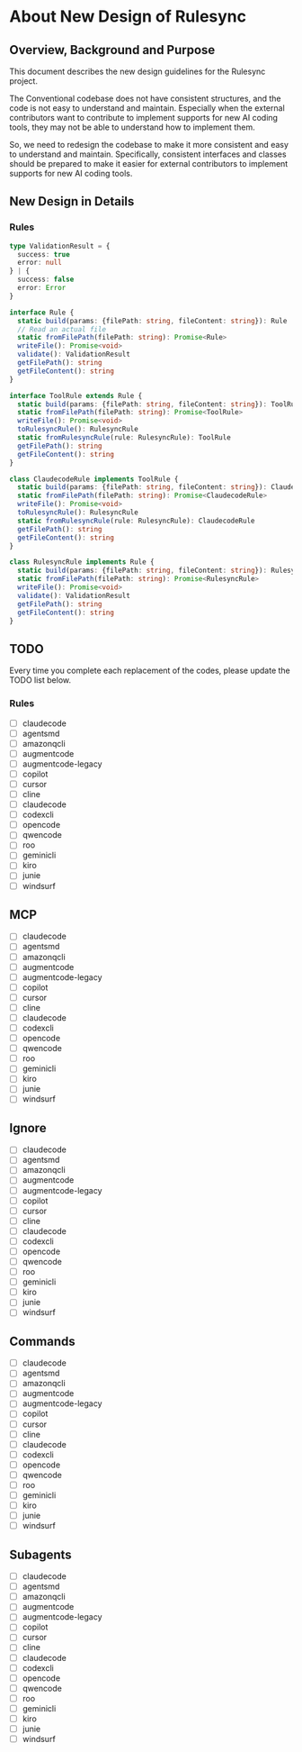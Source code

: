 # About New Design of Rulesync

## Overview, Background and Purpose

This document describes the new design guidelines for the Rulesync project.

The Conventional codebase does not have consistent structures, and the code is not easy to understand and maintain. Especially when the external contributors want to contribute to implement supports for new AI coding tools, they may not be able to understand how to implement them.

So, we need to redesign the codebase to make it more consistent and easy to understand and maintain. Specifically, consistent interfaces and classes should be prepared to make it easier for external contributors to implement supports for new AI coding tools.

## New Design in Details

### Rules

```ts
type ValidationResult = {
  success: true
  error: null
} | {
  success: false
  error: Error
}

interface Rule {
  static build(params: {filePath: string, fileContent: string}): Rule
  // Read an actual file
  static fromFilePath(filePath: string): Promise<Rule>
  writeFile(): Promise<void>
  validate(): ValidationResult
  getFilePath(): string
  getFileContent(): string
}

interface ToolRule extends Rule {
  static build(params: {filePath: string, fileContent: string}): ToolRule
  static fromFilePath(filePath: string): Promise<ToolRule>
  writeFile(): Promise<void>
  toRulesyncRule(): RulesyncRule
  static fromRulesyncRule(rule: RulesyncRule): ToolRule
  getFilePath(): string
  getFileContent(): string
}

class ClaudecodeRule implements ToolRule {
  static build(params: {filePath: string, fileContent: string}): ClaudecodeRule
  static fromFilePath(filePath: string): Promise<ClaudecodeRule>
  writeFile(): Promise<void>
  toRulesyncRule(): RulesyncRule
  static fromRulesyncRule(rule: RulesyncRule): ClaudecodeRule
  getFilePath(): string
  getFileContent(): string
}

class RulesyncRule implements Rule {
  static build(params: {filePath: string, fileContent: string}): RulesyncRule
  static fromFilePath(filePath: string): Promise<RulesyncRule>
  writeFile(): Promise<void>
  validate(): ValidationResult
  getFilePath(): string
  getFileContent(): string
}
```

## TODO

Every time you complete each replacement of the codes, please update the TODO list below.

### Rules

- [ ] claudecode
- [ ] agentsmd
- [ ] amazonqcli
- [ ] augmentcode
- [ ] augmentcode-legacy
- [ ] copilot
- [ ] cursor
- [ ] cline
- [ ] claudecode
- [ ] codexcli
- [ ] opencode
- [ ] qwencode
- [ ] roo
- [ ] geminicli
- [ ] kiro
- [ ] junie
- [ ] windsurf

## MCP

- [ ] claudecode
- [ ] agentsmd
- [ ] amazonqcli
- [ ] augmentcode
- [ ] augmentcode-legacy
- [ ] copilot
- [ ] cursor
- [ ] cline
- [ ] claudecode
- [ ] codexcli
- [ ] opencode
- [ ] qwencode
- [ ] roo
- [ ] geminicli
- [ ] kiro
- [ ] junie
- [ ] windsurf

## Ignore

- [ ] claudecode
- [ ] agentsmd
- [ ] amazonqcli
- [ ] augmentcode
- [ ] augmentcode-legacy
- [ ] copilot
- [ ] cursor
- [ ] cline
- [ ] claudecode
- [ ] codexcli
- [ ] opencode
- [ ] qwencode
- [ ] roo
- [ ] geminicli
- [ ] kiro
- [ ] junie
- [ ] windsurf

## Commands

- [ ] claudecode
- [ ] agentsmd
- [ ] amazonqcli
- [ ] augmentcode
- [ ] augmentcode-legacy
- [ ] copilot
- [ ] cursor
- [ ] cline
- [ ] claudecode
- [ ] codexcli
- [ ] opencode
- [ ] qwencode
- [ ] roo
- [ ] geminicli
- [ ] kiro
- [ ] junie
- [ ] windsurf

## Subagents

- [ ] claudecode
- [ ] agentsmd
- [ ] amazonqcli
- [ ] augmentcode
- [ ] augmentcode-legacy
- [ ] copilot
- [ ] cursor
- [ ] cline
- [ ] claudecode
- [ ] codexcli
- [ ] opencode
- [ ] qwencode
- [ ] roo
- [ ] geminicli
- [ ] kiro
- [ ] junie
- [ ] windsurf
